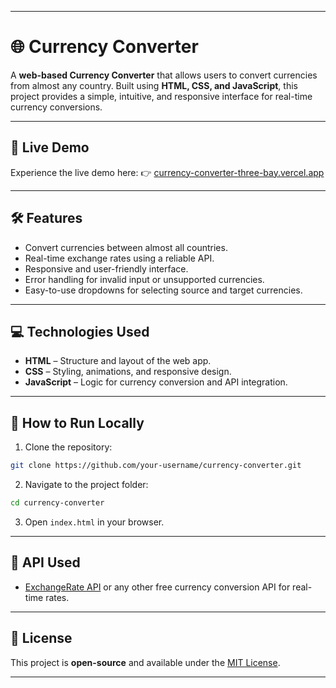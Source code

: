 
---

# 🌐 Currency Converter

A **web-based Currency Converter** that allows users to convert currencies from almost any country. Built using **HTML, CSS, and JavaScript**, this project provides a simple, intuitive, and responsive interface for real-time currency conversions.

---

## 🚀 Live Demo

Experience the live demo here:
👉 [currency-converter-three-bay.vercel.app](https://currency-converter-three-bay.vercel.app/)

---

## 🛠 Features

* Convert currencies between almost all countries.
* Real-time exchange rates using a reliable API.
* Responsive and user-friendly interface.
* Error handling for invalid input or unsupported currencies.
* Easy-to-use dropdowns for selecting source and target currencies.

---

## 💻 Technologies Used

* **HTML** – Structure and layout of the web app.
* **CSS** – Styling, animations, and responsive design.
* **JavaScript** – Logic for currency conversion and API integration.

---

## 🚀 How to Run Locally

1. Clone the repository:

```bash
git clone https://github.com/your-username/currency-converter.git
```

2. Navigate to the project folder:

```bash
cd currency-converter
```

3. Open `index.html` in your browser.

---

## 🔗 API Used

* [ExchangeRate API](https://www.exchangerate-api.com/) or any other free currency conversion API for real-time rates.

---


## 📜 License

This project is **open-source** and available under the [MIT License](LICENSE).

---

